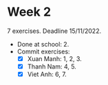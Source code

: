 # Week 2

7 exercises. Deadline 15/11/2022.

- Done at school: 2.
- Commit exercises:
  - [x] Xuan Manh: 1, 2, 3.
  - [x] Thanh Nam: 4, 5.
  - [x] Viet Anh: 6, 7.
